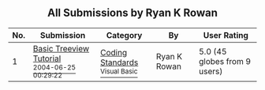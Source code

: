 ﻿<div align="center">

## All Submissions by Ryan K Rowan

</div>

No.  | Submission | Category | By   | User Rating
---- | ---------- | -------- | ---- | -----------
1 | [Basic Treeview Tutorial<br /><sup>2004-06-25 00:29:22</sup>](https://github.com/Planet-Source-Code/ryan-k-rowan-basic-treeview-tutorial__1-54581) | [Coding Standards<br /><sup>Visual Basic</sup>](../ByCategory/coding-standards__1-43.md) | Ryan K Rowan | 5.0 (45 globes from 9 users)
